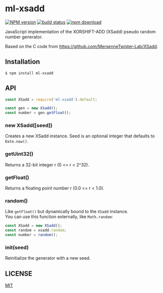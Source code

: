# ml-xsadd

[![NPM version][npm-image]][npm-url]
[![build status][travis-image]][travis-url]
[![npm download][download-image]][download-url]

JavaScript implementation of the XORSHIFT-ADD (XSadd) pseudo random number generator.

Based on the C code from https://github.com/MersenneTwister-Lab/XSadd.

## Installation

`$ npm install ml-xsadd`

## API

```js
const XSadd = require('ml-xsadd').default;

const gen = new XSadd();
const number = gen.getFloat();
```

### new XSadd([seed])

Creates a new XSadd instance. Seed is an optional integer that defaults to `Date.now()`.

### getUint32()

Returns a 32-bit integer r (0 <= r < 2^32).

### getFloat()

Returns a floating point number r (0.0 <= r < 1.0).

### random()

Like `getFloat()` but dynamically bound to the `XSadd` instance.  
You can use this function externally, like `Math.random`:

```js
const XSadd = new XSadd();
const random = xsadd.random;
const number = random();
```

### init(seed)

Reinitialize the generator with a new seed.

## LICENSE

[MIT](./LICENSE)

[npm-image]: https://img.shields.io/npm/v/ml-xsadd.svg?style=flat-square
[npm-url]: https://npmjs.org/package/ml-xsadd
[travis-image]: https://img.shields.io/travis/mljs/xsadd/master.svg?style=flat-square
[travis-url]: https://travis-ci.org/mljs/xsadd
[download-image]: https://img.shields.io/npm/dm/ml-xsadd.svg?style=flat-square
[download-url]: https://npmjs.org/package/ml-xsadd
